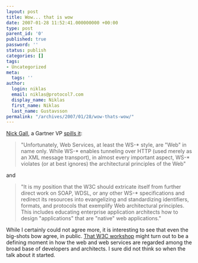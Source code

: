 ```yaml
---
layout: post
title: Wow... that is wow
date: 2007-01-28 11:52:41.000000000 +00:00
type: post
parent_id: '0'
published: true
password: ''
status: publish
categories: []
tags:
- Uncategorized
meta:
  tags: ''
author:
  login: niklas
  email: niklas@protocol7.com
  display_name: Niklas
  first_name: Niklas
  last_name: Gustavsson
permalink: "/archives/2007/01/28/wow-thats-wow/"
---
```

[Nick Gall](http://ironick.typepad.com/), a Gartner VP [spills it](http://www.w3.org/2007/01/wos-papers/gall):

> "Unfortunately, Web Services, at least the WS-\* style, are "Web" in name only. While WS-\* enables tunneling over HTTP (used merely as an XML message transport), in almost every important aspect, WS-\* violates (or at best ignores) the architectural principles of the Web"

and

> "It is my position that the W3C should extricate itself from further direct work on SOAP, WDSL, or any other WS-\* specifications and redirect its resources into evangelizing and standardizing identifiers, formats, and protocols that exemplify Web architectural principles. This includes educating enterprise application architects how to design "applications" that are "native" web applications."

While I certainly could not agree more, it is interesting to see that even the big-shots bow agree, in public. [That W3C workshop](http://www.w3.org/2006/10/wos-ec-cfp.html) might turn out to be a defining moment in how the web and web services are regarded among the broad base of developers and architects. I sure did not think so when the talk about it started.

